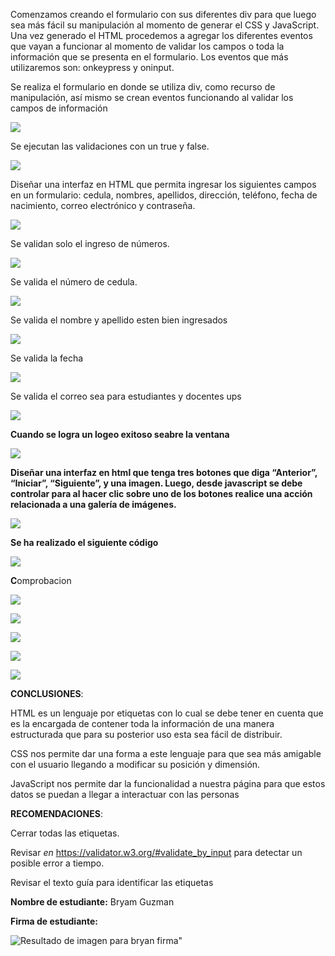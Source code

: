 Comenzamos creando el formulario con sus diferentes div para que luego sea más
fácil su manipulación al momento de generar el CSS y JavaScript. Una vez
generado el HTML procedemos a agregar los diferentes eventos que vayan a
funcionar al momento de validar los campos o toda la información que se presenta
en el formulario. Los eventos que más utilizaremos son: onkeypress y oninput.

Se realiza el formulario en donde se utiliza div, como recurso de manipulación,
así mismo se crean eventos funcionando al validar los campos de información

![](media/dd3c38cd2185a99bd1a811df3dcb3e9b.png)

Se ejecutan las validaciones con un true y false.

![](media/7736065ff63d451c01837f857c4d6a08.png)

Diseñar una interfaz en HTML que permita ingresar los siguientes campos en un
formulario: cedula, nombres, apellidos, dirección, teléfono, fecha de
nacimiento, correo electrónico y contraseña.

![](media/89cb26834a9bb14c6067771f8a875b42.png)

Se validan solo el ingreso de números.

![](media/b52e7d978fd25d14a9224a00259261f2.png)

Se valida el número de cedula.

![](media/dba230449c7dddd64ff5c65e9596493c.png)

Se valida el nombre y apellido esten bien ingresados

![](media/dbc4f2e59c42cbfb0442c38ec9c54d0c.png)

Se valida la fecha

![](media/c3e5541a761b6093eed55aea3630e7f1.png)

Se valida el correo sea para estudiantes y docentes ups

![](media/b837cbea71195640d924fabff85fe387.png)

**Cuando se logra un logeo exitoso seabre la ventana**

![](media/1da50e5fd4468826c0f6fbb74d2ab754.png)

**Diseñar una interfaz en html que tenga tres botones que diga “Anterior”,
“Iniciar”, “Siguiente”, y una imagen. Luego, desde javascript se debe controlar
para al hacer clic sobre uno de los botones realice una acción relacionada a una
galería de imágenes.**

![](media/5ec2c349b0fef74e57a7ac891d7def8f.png)

**Se ha realizado el siguiente código**

![](media/0707028aa862554b28db14e3fcb491e7.png)

**C**omprobacion

![](media/35d90bd502575197d39356fe812366e8.png)

![](media/8bcb1efc8b86b9e235699c085d77bca5.png)

![](media/928e59e1296e9c8c808c81843fb61113.png)

![](media/d81fcef04710307133d094effac7a04a.png)

![](media/29a955b03c52eba5f7397aca3d07cbe8.png)

**CONCLUSIONES**:

HTML es un lenguaje por etiquetas con lo cual se debe tener en cuenta que es la
encargada de contener toda la información de una manera estructurada que para su
posterior uso esta sea fácil de distribuir.

CSS nos permite dar una forma a este lenguaje para que sea más amigable con el
usuario llegando a modificar su posición y dimensión.

JavaScript nos permite dar la funcionalidad a nuestra página para que estos
datos se puedan a llegar a interactuar con las personas

**RECOMENDACIONES**:

Cerrar todas las etiquetas.

Revisar *en* <https://validator.w3.org/#validate_by_input> para detectar un
posible error a tiempo.

Revisar el texto guía para identificar las etiquetas

**Nombre de estudiante:** Bryam Guzman

**Firma de estudiante:**

![Resultado de imagen para bryan firma"](media/ebccbd71d5e2bf9731bbe32bad29a5a8.gif)

